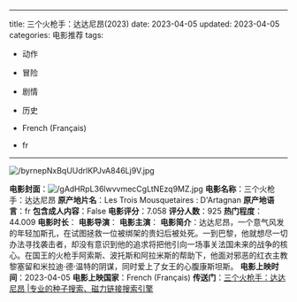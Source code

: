 
---
title: 三个火枪手：达达尼昂(2023)
date: 2023-04-05
updated: 2023-04-05
categories: 电影推荐
tags:

- 动作
- 冒险
- 剧情
- 历史

- French (Français)
- fr
---

<img src="https://image.tmdb.org/t/p/original/byrnepNxBqUUdrlKPJvA846Lj9V.jpg" alt="/byrnepNxBqUUdrlKPJvA846Lj9V.jpg" title="/byrnepNxBqUUdrlKPJvA846Lj9V.jpg">

**电影封面**：<img src="https://image.tmdb.org/t/p/w200/gAdHRpL36lwvvmecCgLtNEzq9MZ.jpg" alt="/gAdHRpL36lwvvmecCgLtNEzq9MZ.jpg" title="/gAdHRpL36lwvvmecCgLtNEzq9MZ.jpg">
**电影名称**：三个火枪手：达达尼昂
**原产地片名**：Les Trois Mousquetaires : D'Artagnan
**原产地语言**：fr
**包含成人内容**：False
**电影评分**：7.058
**评分人数**：925
**热门程度**：44.009
**电影时长**：
**电影导演**：
**电影主演**：
**电影简介**：达达尼昂，一个意气风发的年轻加斯孔，在试图拯救一位被绑架的贵妇后被处死。一到巴黎，他就想尽一切办法寻找袭击者，却没有意识到他的追求将把他引向一场事关法国未来的战争的核心。在国王的火枪手阿索斯、波托斯和阿拉米斯的帮助下，他面对邪恶的红衣主教黎塞留和米拉迪·德·温特的阴谋，同时爱上了女王的心腹康斯坦斯。
**电影上映时间**：2023-04-05
**电影上映国家**：French (Français)
**传送门**：[三个火枪手：达达尼昂 |专业的种子搜索、磁力链接搜索引擎](https://movie.amd794.com:2083/?search=Les%20Trois%20Mousquetaires%20%3A%20D%27Artagnan&ordering=&mode=match_phrase&page_size=10&page=1)

